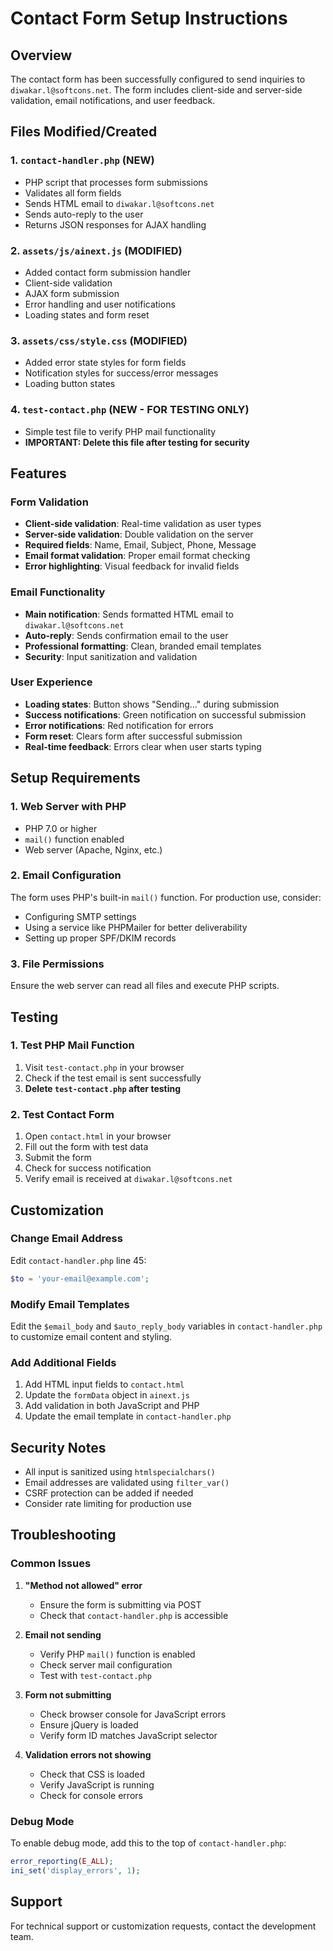 # Contact Form Setup Instructions

## Overview
The contact form has been successfully configured to send inquiries to `diwakar.l@softcons.net`. The form includes client-side and server-side validation, email notifications, and user feedback.

## Files Modified/Created

### 1. `contact-handler.php` (NEW)
- PHP script that processes form submissions
- Validates all form fields
- Sends HTML email to `diwakar.l@softcons.net`
- Sends auto-reply to the user
- Returns JSON responses for AJAX handling

### 2. `assets/js/ainext.js` (MODIFIED)
- Added contact form submission handler
- Client-side validation
- AJAX form submission
- Error handling and user notifications
- Loading states and form reset

### 3. `assets/css/style.css` (MODIFIED)
- Added error state styles for form fields
- Notification styles for success/error messages
- Loading button states

### 4. `test-contact.php` (NEW - FOR TESTING ONLY)
- Simple test file to verify PHP mail functionality
- **IMPORTANT: Delete this file after testing for security**

## Features

### Form Validation
- **Client-side validation**: Real-time validation as user types
- **Server-side validation**: Double validation on the server
- **Required fields**: Name, Email, Subject, Phone, Message
- **Email format validation**: Proper email format checking
- **Error highlighting**: Visual feedback for invalid fields

### Email Functionality
- **Main notification**: Sends formatted HTML email to `diwakar.l@softcons.net`
- **Auto-reply**: Sends confirmation email to the user
- **Professional formatting**: Clean, branded email templates
- **Security**: Input sanitization and validation

### User Experience
- **Loading states**: Button shows "Sending..." during submission
- **Success notifications**: Green notification on successful submission
- **Error notifications**: Red notification for errors
- **Form reset**: Clears form after successful submission
- **Real-time feedback**: Errors clear when user starts typing

## Setup Requirements

### 1. Web Server with PHP
- PHP 7.0 or higher
- `mail()` function enabled
- Web server (Apache, Nginx, etc.)

### 2. Email Configuration
The form uses PHP's built-in `mail()` function. For production use, consider:
- Configuring SMTP settings
- Using a service like PHPMailer for better deliverability
- Setting up proper SPF/DKIM records

### 3. File Permissions
Ensure the web server can read all files and execute PHP scripts.

## Testing

### 1. Test PHP Mail Function
1. Visit `test-contact.php` in your browser
2. Check if the test email is sent successfully
3. **Delete `test-contact.php` after testing**

### 2. Test Contact Form
1. Open `contact.html` in your browser
2. Fill out the form with test data
3. Submit the form
4. Check for success notification
5. Verify email is received at `diwakar.l@softcons.net`

## Customization

### Change Email Address
Edit `contact-handler.php` line 45:
```php
$to = 'your-email@example.com';
```

### Modify Email Templates
Edit the `$email_body` and `$auto_reply_body` variables in `contact-handler.php` to customize email content and styling.

### Add Additional Fields
1. Add HTML input fields to `contact.html`
2. Update the `formData` object in `ainext.js`
3. Add validation in both JavaScript and PHP
4. Update the email template in `contact-handler.php`

## Security Notes

- All input is sanitized using `htmlspecialchars()`
- Email addresses are validated using `filter_var()`
- CSRF protection can be added if needed
- Consider rate limiting for production use

## Troubleshooting

### Common Issues

1. **"Method not allowed" error**
   - Ensure the form is submitting via POST
   - Check that `contact-handler.php` is accessible

2. **Email not sending**
   - Verify PHP `mail()` function is enabled
   - Check server mail configuration
   - Test with `test-contact.php`

3. **Form not submitting**
   - Check browser console for JavaScript errors
   - Ensure jQuery is loaded
   - Verify form ID matches JavaScript selector

4. **Validation errors not showing**
   - Check that CSS is loaded
   - Verify JavaScript is running
   - Check for console errors

### Debug Mode
To enable debug mode, add this to the top of `contact-handler.php`:
```php
error_reporting(E_ALL);
ini_set('display_errors', 1);
```

## Support
For technical support or customization requests, contact the development team.
